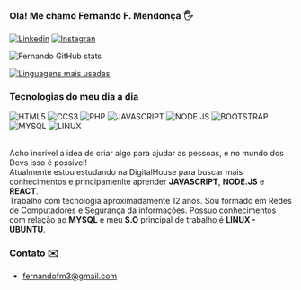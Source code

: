 ### Olá! Me chamo Fernando F. Mendonça 🖐️

[![Linkedin](https://img.shields.io/badge/LinkedIn-0077B5?style=for-the-badge&logo=linkedin&logoColor=white)](https://www.linkedin.com/in/fernandofm3/)
[![Instagran](https://img.shields.io/badge/Instagram-E4405F?style=for-the-badge&logo=instagram&logoColor=white)](https://www.instagram.com/fernandofm3/)

![Fernando GitHub stats](https://github-readme-stats.vercel.app/api?username=fernandofm3&show_icons=true&theme=dracula)

[![Linguagens mais usadas](https://github-readme-stats.vercel.app/api/top-langs/?username=fernandofm3)](https://github.com/anuraghazra/github-readme-stats)

### Tecnologias do meu dia a dia

<div stayle="display: inline_block">
  <img algin="center" alt="HTML5" src="https://img.shields.io/badge/HTML5-E34F26?style=for-the-badge&logo=html5&logoColor=white">
  <img algin="center" alt="CCS3" src="https://img.shields.io/badge/CSS3-1572B6?style=for-the-badge&logo=css3&logoColor=white">
  <img algin="center" alt="PHP" src="https://img.shields.io/badge/PHP-777BB4?style=for-the-badge&logo=php&logoColor=white">
  <img algin="center" alt="JAVASCRIPT" src="https://img.shields.io/badge/JavaScript-323330?style=for-the-badge&logo=javascript&logoColor=F7DF1E">
  <img algin="center" alt="NODE.JS" src="https://img.shields.io/badge/Node.js-43853D?style=for-the-badge&logo=node.js&logoColor=white">
  <img algin="center" alt="BOOTSTRAP" src="https://img.shields.io/badge/Bootstrap-563D7C?style=for-the-badge&logo=bootstrap&logoColor=white">
  <img algin="center" alt="MYSQL" src="https://img.shields.io/badge/MySQL-00000F?style=for-the-badge&logo=mysql&logoColor=white">
  <img algin="center" alt="LINUX" src="https://img.shields.io/badge/Linux-FCC624?style=for-the-badge&logo=linux&logoColor=black">
<div>

<br> 
  
Acho incrível a idea de criar algo para ajudar as pessoas, e no mundo dos Devs isso é possível!<br>
Atualmente estou estudando na DigitalHouse para buscar mais conhecimentos e principamenlte aprender <b>JAVASCRIPT</b>, <b>NODE.JS</b> e <b>REACT</b>.<br> Trabalho com tecnologia aproximadamente 12 anos. Sou formado em Redes de Computadores e Segurança da informações. Possuo conhecimentos com relação ao <b>MYSQL</b>
e meu <b>S.O</b> principal de trabalho é <b>LINUX - UBUNTU</b>.

### Contato ✉️ 

 - [fernandofm3@gmail.com](#)

